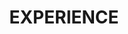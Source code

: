---
title : "EXPERIENCE"
experience:
  enable : true
  title : "Education"
  experience_list:
    # experience item loop
    - name : "University of Michigen"
      company : "B.S.E. in Computer Engineering | GPA: 4.00/4.00"
      duration : "2020 Sept - 2022 May (exp.)"
      content : "I studys computer architecture track and works with Dr. Ron Dresklinski & Dr. Staish Narayanasamy on hardware related researches. <br>
      <b>Course work:</b> Computer Architecture (in process), Computer Organization (A+), Data Struct & Algor (A)
      "
      
    # experience item loop
    - name : "Shanghai Jiaotong Univeristy"
      company : "B.S.E. in Electrical & Computer Engineering | GPA: 3.82/4.00"
      duration : "2018 Sept - 2022 Aug (exp.)"
      content : "I started my university here and started to gain my basic interest in engineering. I learned a lot about heardware and curcuit and decided to keep going in this direction. <br>
      <b>Course work:</b> Logic Design (A+), Programming & Data Struct (A), Statics & Probability in Eng. (A+), Honors Math (A-, A, A)
      "
      
    # experience item loop
    - name : "Technische Universität Berlin"
      company : "Winter Short Program"
      duration : "2020 Jan. - 2020 Feb"
      content : "VR exercising game in unity using C#"

    - name : "McGill University"
      company : "Winter Short Program"
      duration : "2019 Jan. - 2019 Feb"
      content : "Communication and interpersonal skills in business"
---